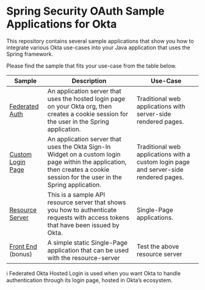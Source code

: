 # Spring Security OAuth Sample Applications for Okta

This repository contains several sample applications that show you how to integrate various Okta use-cases into your Java application that uses the Spring framework.

Please find the sample that fits your use-case from the table below.

| Sample | Description | Use-Case |
|--------|-------------|----------|
| [Federated Auth](/federated-auth) | An application server that uses the hosted login page on your Okta org, then creates a cookie session for the user in the Spring application. | Traditional web applications with server-side rendered pages. |
| [Custom Login Page](/custom-login) | An application server that uses the Okta Sign-In Widget on a custom login page within the application, then creates a cookie session for the user in the Spring application. | Traditional web applications with a custom login page and server-side rendered pages. |
| [Resource Server](/resource-server) | This is a sample API resource server that shows you how to authenticate requests with access tokens that have been issued by Okta. | Single-Page applications. |
| [Front End](/front-end) (bonus) | A simple static Single-Page application that can be used with the resource-server | Test the above resource server |

:information_source: Federated Okta Hosted Login is used when you want Okta to handle authentication through its login page, hosted in Okta’s ecosystem.
